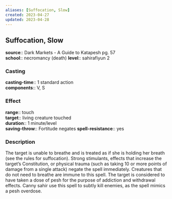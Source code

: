 ```yaml
---
aliases: [Suffocation, Slow]
created: 2023-04-27
updated: 2023-04-28
---
```


## Suffocation, Slow

**source**:: Dark Markets - A Guide to Katapesh pg. 57  
**school**:: necromancy (death)
**level**:: sahirafiyun 2

### Casting

**casting-time**:: 1 standard action  
**components**:: V, S

### Effect

**range**:: touch  
**target**:: living creature touched  
**duration**:: 1 minute/level  
**saving-throw**:: Fortitude negates
**spell-resistance**:: yes

### Description

The target is unable to breathe and is treated as if she is holding her breath (see the rules for suffocation). Strong stimulants, effects that increase the target’s Constitution, or physical trauma (such as taking 10 or more points of damage from a single attack) negate the spell immediately. Creatures that do not need to breathe are immune to this spell. The target is considered to have taken a dose of pesh for the purpose of addiction and withdrawal effects. Canny sahir use this spell to subtly kill enemies, as the spell mimics a pesh overdose.
